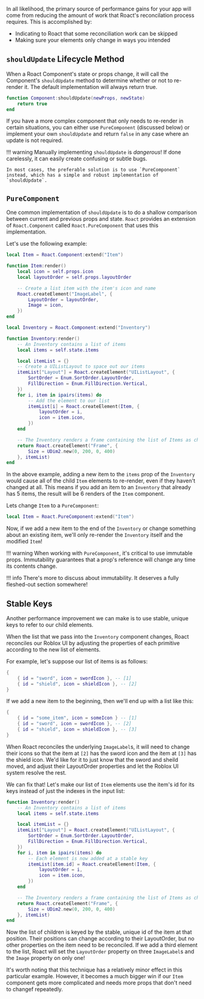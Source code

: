 In all likelihood, the primary source of performance gains for your app will come from reducing the amount of work that Roact's reconcilation process requires. This is accomplished by:

* Indicating to Roact that some reconciliation work can be skipped
* Making sure your elements only change in ways you intended

## `shouldUpdate` Lifecycle Method
When a Roact Component's state or props change, it will call the Component's `shouldUpdate` method to determine whether or not to re-render it. The default implementation will always return true.
```lua
function Component:shouldUpdate(newProps, newState)
	return true
end
```

If you have a more complex component that only needs to re-render in certain situations, you can either use `PureComponent` (discussed below) or implement your own `shouldUpdate` and return `false` in any case where an update is not required.

!!! warning
	Manually implementing `shouldUpdate` is *dangerous*! If done carelessly, it can easily create confusing or subtle bugs.

	In most cases, the preferable solution is to use `PureComponent` instead, which has a simple and robust implementation of `shouldUpdate`.

## `PureComponent`
One common implementation of `shouldUpdate` is to do a shallow comparison between current and previous props and state. `Roact` provides an extension of `Roact.Component` called `Roact.PureComponent` that uses this implementation.

Let's use the following example:
```lua
local Item = Roact.Component:extend("Item")

function Item:render()
	local icon = self.props.icon
	local layoutOrder = self.props.layoutOrder

	-- Create a list item with the item's icon and name
	Roact.createElement("ImageLabel", {
		LayoutOrder = layoutOrder,
		Image = icon,
	})
end

local Inventory = Roact.Component:extend("Inventory")

function Inventory:render()
	-- An Inventory contains a list of items
	local items = self.state.items

	local itemList = {}
	-- Create a UIListLayout to space out our items
	itemList["Layout"] = Roact.createElement("UIListLayout", {
		SortOrder = Enum.SortOrder.LayoutOrder,
		FillDirection = Enum.FillDirection.Vertical,
	})
	for i, item in ipairs(items) do
		-- Add the element to our list
		itemList[i] = Roact.createElement(Item, {
			layoutOrder = i,
			icon = item.icon,
		})
	end

	-- The Inventory renders a frame containing the list of Items as children
	return Roact.createElement("Frame", {
		Size = UDim2.new(0, 200, 0, 400)
	}, itemList)
end

```

In the above example, adding a new item to the `items` prop of the `Inventory` would cause all of the child `Item` elements to re-render, even if they haven't changed at all. This means if you add an item to an `Inventory` that already has 5 items, the result will be 6 renders of the `Item` component.

Lets change `Item` to a `PureComponent`:
```lua
local Item = Roact.PureComponent:extend("Item")
```
Now, if we add a new item to the end of the `Inventory` or change something about an existing item, we'll only re-render the `Inventory` itself and the modified `Item`!

!!! warning
	When working with `PureComponent`, it's critical to use immutable props. Immutability guarantees that a prop's reference will change any time its contents change. 

!!! info
	There's more to discuss about immutability. It deserves a fully fleshed-out section somewhere!

## Stable Keys

Another performance improvement we can make is to use stable, unique keys to refer to our child elements.

When the list that we pass into the `Inventory` component changes, Roact reconciles our Roblox UI by adjusting the properties of each primitive according to the new list of elements.

For example, let's suppose our list of items is as follows:
```lua
{
	{ id = "sword", icon = swordIcon }, -- [1]
	{ id = "shield", icon = shieldIcon }, -- [2]
}
```

If we add a new item to the beginning, then we'll end up with a list like this:
```lua
{ 
	{ id = "some_item", icon = someIcon } -- [1]
	{ id = "sword", icon = swordIcon }, -- [2]
	{ id = "shield", icon = shieldIcon }, -- [3]
}
```

When Roact reconciles the underlying `ImageLabel`s, it will need to change their icons so that the item at `[2]` has the sword icon and the item at `[3]` has the shield icon. We'd like for it to just know that the sword and sheild moved, and adjust their LayoutOrder properties and let the Roblox UI system resolve the rest.

We can fix that! Let's make our list of `Item` elements use the item's id for its keys instead of just the indexes in the input list:

```lua hl_lines="11 12"
function Inventory:render()
	-- An Inventory contains a list of items
	local items = self.state.items

	local itemList = {}
	itemList["Layout"] = Roact.createElement("UIListLayout", {
		SortOrder = Enum.SortOrder.LayoutOrder,
		FillDirection = Enum.FillDirection.Vertical,
	})
	for i, item in ipairs(items) do
		-- Each element is now added at a stable key
		itemList[item.id] = Roact.createElement(Item, {
			layoutOrder = i,
			icon = item.icon,
		})
	end

	-- The Inventory renders a frame containing the list of Items as children
	return Roact.createElement("Frame", {
		Size = UDim2.new(0, 200, 0, 400)
	}, itemList)
end
```

Now the list of children is keyed by the stable, unique id of the item at that position. Their positions can change according to their LayoutOrder, but no other properties on the item need to be reconciled. If we add a third element to the list, Roact will set the `LayoutOrder` property on three `ImageLabel`s and the `Image` property on only one!

It's worth noting that this technique has a relatively minor effect in this particular example. However, it becomes a much bigger win if our `Item` component gets more complicated and needs more props that don't need to changef repeatedly.